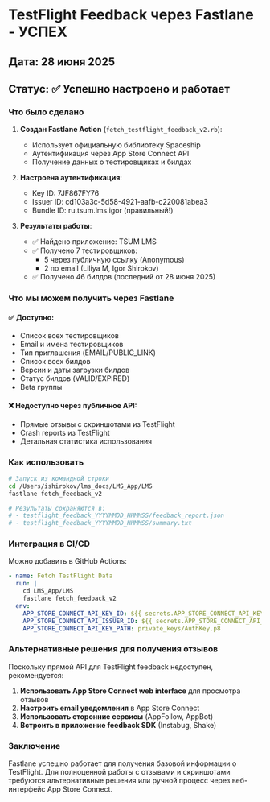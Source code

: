 # TestFlight Feedback через Fastlane - УСПЕХ

## Дата: 28 июня 2025
## Статус: ✅ Успешно настроено и работает

### Что было сделано

1. **Создан Fastlane Action** (`fetch_testflight_feedback_v2.rb`):
   - Использует официальную библиотеку Spaceship
   - Аутентификация через App Store Connect API
   - Получение данных о тестировщиках и билдах

2. **Настроена аутентификация**:
   - Key ID: 7JF867FY76
   - Issuer ID: cd103a3c-5d58-4921-aafb-c220081abea3
   - Bundle ID: ru.tsum.lms.igor (правильный!)

3. **Результаты работы**:
   - ✅ Найдено приложение: TSUM LMS
   - ✅ Получено 7 тестировщиков:
     - 5 через публичную ссылку (Anonymous)
     - 2 по email (Liliya M, Igor Shirokov)
   - ✅ Получено 46 билдов (последний от 28 июня 2025)

### Что мы можем получить через Fastlane

#### ✅ Доступно:
- Список всех тестировщиков
- Email и имена тестировщиков
- Тип приглашения (EMAIL/PUBLIC_LINK)
- Список всех билдов
- Версии и даты загрузки билдов
- Статус билдов (VALID/EXPIRED)
- Beta группы

#### ❌ Недоступно через публичное API:
- Прямые отзывы с скриншотами из TestFlight
- Crash reports из TestFlight
- Детальная статистика использования

### Как использовать

```bash
# Запуск из командной строки
cd /Users/ishirokov/lms_docs/LMS_App/LMS
fastlane fetch_feedback_v2

# Результаты сохраняются в:
# - testflight_feedback_YYYYMMDD_HHMMSS/feedback_report.json
# - testflight_feedback_YYYYMMDD_HHMMSS/summary.txt
```

### Интеграция в CI/CD

Можно добавить в GitHub Actions:

```yaml
- name: Fetch TestFlight Data
  run: |
    cd LMS_App/LMS
    fastlane fetch_feedback_v2
  env:
    APP_STORE_CONNECT_API_KEY_ID: ${{ secrets.APP_STORE_CONNECT_API_KEY_ID }}
    APP_STORE_CONNECT_API_ISSUER_ID: ${{ secrets.APP_STORE_CONNECT_API_ISSUER_ID }}
    APP_STORE_CONNECT_API_KEY_PATH: private_keys/AuthKey.p8
```

### Альтернативные решения для получения отзывов

Поскольку прямой API для TestFlight feedback недоступен, рекомендуется:

1. **Использовать App Store Connect web interface** для просмотра отзывов
2. **Настроить email уведомления** в App Store Connect
3. **Использовать сторонние сервисы** (AppFollow, AppBot)
4. **Встроить в приложение feedback SDK** (Instabug, Shake)

### Заключение

Fastlane успешно работает для получения базовой информации о TestFlight. Для полноценной работы с отзывами и скриншотами требуются альтернативные решения или ручной процесс через веб-интерфейс App Store Connect. 